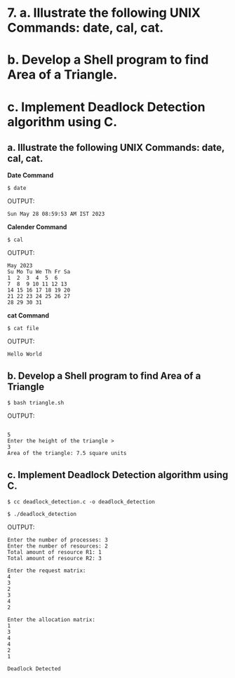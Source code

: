 # 7. a. Illustrate the following UNIX Commands: date, cal, cat.
# b. Develop a Shell program to find Area of a Triangle.
# c. Implement Deadlock Detection algorithm using C.

## a. Illustrate the following UNIX Commands: date, cal, cat.

**Date Command**

`$ date`

OUTPUT:

```
Sun May 28 08:59:53 AM IST 2023
```

**Calender Command**

`$ cal`

OUTPUT:
```
May 2023        
Su Mo Tu We Th Fr Sa  
1  2  3  4  5  6  
7  8  9 10 11 12 13  
14 15 16 17 18 19 20  
21 22 23 24 25 26 27  
28 29 30 31           
```

**cat Command**

`$ cat file`

OUTPUT:

```
Hello World
```

## b. Develop a Shell program to find Area of a Triangle

`$ bash triangle.sh`

OUTPUT:

```

5
Enter the height of the triangle >
3
Area of the triangle: 7.5 square units
```

## c. Implement Deadlock Detection algorithm using C.

`$ cc deadlock_detection.c -o deadlock_detection`

`$ ./deadlock_detection`

OUTPUT:

```
Enter the number of processes: 3
Enter the number of resources: 2
Total amount of resource R1: 1
Total amount of resource R2: 3

Enter the request matrix:
4
3
2
3
4
2

Enter the allocation matrix:
1
3
4
4
2
1

Deadlock Detected
```
